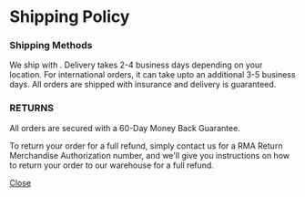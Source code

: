 [](javascript:void(0))

Shipping Policy
===============

### Shipping Methods

We ship with . Delivery takes 2-4 business days depending on your location. For international orders, it can take upto an additional 3-5 business days. All orders are shipped with insurance and delivery is guaranteed.

### RETURNS

All orders are secured with a 60-Day Money Back Guarantee.

To return your order for a full refund, simply contact us for a RMA Return Merchandise Authorization number, and we'll give you instructions on how to return your order to our warehouse for a full refund.

[Close](javascript:void(0))